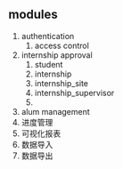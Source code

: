 ## modules

1. authentication
   1. access control
2. internship approval
   1. student
   2. internship
   3. internship_site
   4. internship_supervisor
   5. ​
3. alum management
4. 进度管理
5. 可视化报表
6. 数据导入
7. 数据导出